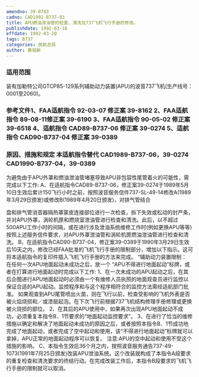 ```yaml
---
amendno: 39-0743
cadno: CAD1992-B737-03
title: APU燃油泄油管的检查、清洗及737飞机飞行手册的修改。
publishdate: 1992-03-16
effdate: 1992-03-20
tags: B737
categories: 民航总局
author: 黄祖新
---
```


### 适用范围 
装有加勒特公司GTCP85-129系列辅助动力装置(APU)的波音737飞机(生产线号：0001至2060)。

### 参考文件1、FAA适航指令 92-03-07 修正案 39-8162 2、FAA适航指令 89-08-11修正案 39-6190 3、FAA适航指令 90-05-02 修正案 39-6518 4、适航指令 CAD89-B737-06 修正案 39-0274 5、适航指令 CAD90-B737-04 修正案 39-0389 

### 原因、措施和规定 本适航指令替代 CAD1989-B737-06，39-0274 CAD1990-B737-04，39-0389 
为避免由于APU外罩和燃油泄油管堵塞导致APU非包容性尾管着火的可能性，需完成以下工作: 
    A、在适航指令CAD89-B737-06，修正案39-0274于1989年5月10日生效后累计150飞行小时之前，按照波音服务信件737-SL-49-14修改A(1989年3月29日颁发)或修改B(1989年4月20日颁发)，对排气管结合
  
盘和排气管消音器隔热罩蒙皮连接部位进行一次检查，拆下失效或松动的封严条，并对APU外罩，涡轮机匣和燃烧室泄油管进行检查和清洗。此后，以不超过500APU工作小时的间隔，或在进行涉及泄油系统维修工作时(例如更换APU等等)按照上述服务信件要求，对APU外罩泄油管和涡轮机匣燃油泄油管进行检查和清洗。 
    B、在适航指令CAD90-B737-04，修正案39-0389于1990年3月29日生效后10天之内，修改已经FAA批准的飞机飞行手册的限制部分，增加以下指示。这可将本适航指令的复印件插入飞机飞行手册的方法来完成。 
“辅助动力装置限制：     在任何一次APU地面起动未成功之后，放一个 “APU不得进行地面起动”标牌，或者在打算进行地面起动时完成以下工作: 
    1、在一次未成功的APU起动之后，在其后企图进行APU地面起动时必须由一个有维修人员执照的地面观查员进行监控以保证合适的APU起动。监控程序和与这个程序相符合的监控方法需经适航部门批准。 
    如果观查到APU尾管喷出火苗，则在飞行以前，检查受影响的飞机外表是否被火焰烧损和／或漆层起泡。在下次飞行前根据737飞机结构修理手册修理或更换被火烧损的部位。 
    2、在其后的APU使用中，如果再次出现APU地面起动不成功，必须重复本指令B．1节要求的“地面起动监控要求”。 
    3、在进行了恰当的维修措施以确定和解决了地面起动未成功的原因之后，或者按照本指令B．1节成功地完成了地面起动，或者完成了空中起动和使用，该“不得进行地面起动”标牌就可以拿掉，APU正常的地面起动程序可以恢复。 
    注意:APU的空中起动和使用不受这个措施的影响。 
C、本指令生效后36个月之内，按照波音服务通告737-49-1073(1991年7月25日颁发)改装APU泄油系统。这个改装就构成了本指令A段要求的重复检查和清洗要求的终结行动。在完成改装工作后，本指令B段要求的飞机飞行手册的限制就可以取消。
